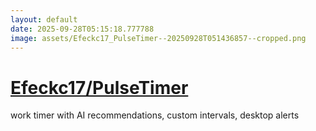 ```yaml
---
layout: default
date: 2025-09-28T05:15:18.777788
image: assets/Efeckc17_PulseTimer--20250928T051436857--cropped.png
---
```


# [Efeckc17/PulseTimer](https://github.com/Efeckc17/PulseTimer)

work timer with AI recommendations, custom intervals, desktop alerts
